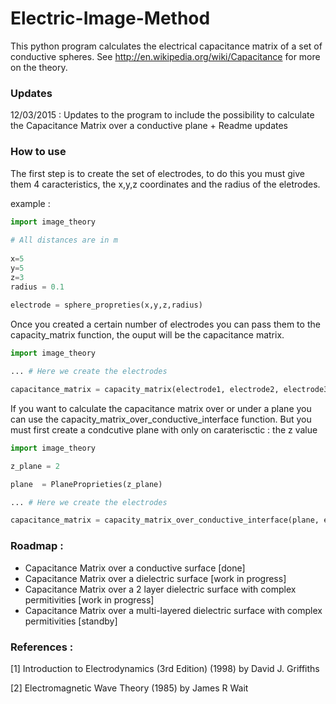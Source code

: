 # Electric-Image-Method

This python program calculates the electrical capacitance matrix of a set of conductive spheres. See http://en.wikipedia.org/wiki/Capacitance for more on the theory.

### Updates

12/03/2015 : Updates to the program to include the possibility to calculate the Capacitance Matrix over a conductive plane + Readme updates

### How to use

The first step is to create the set of electrodes, to do this you must give them 4 caracteristics, the x,y,z coordinates and the radius of the eletrodes.

example :

```python
import image_theory
  
# All distances are in m
  
x=5
y=5
z=3
radius = 0.1
    
electrode = sphere_propreties(x,y,z,radius)
```
Once you created a certain number of electrodes you can pass them to the capacity_matrix function, the ouput will be the capacitance matrix.

```python
import image_theory

... # Here we create the electrodes

capacitance_matrix = capacity_matrix(electrode1, electrode2, electrode3)
```
If you want to calculate the capacitance matrix over or under a plane you can use the capacity_matrix_over_conductive_interface function. But you must first create a condcutive plane with only on caraterisctic : the z value

```python
import image_theory

z_plane = 2

plane  = PlaneProprieties(z_plane)

... # Here we create the electrodes

capacitance_matrix = capacity_matrix_over_conductive_interface(plane, electrode1, electrode2, electrode3)
```

### Roadmap : 

* Capacitance Matrix over a conductive surface [done]
* Capacitance Matrix over a dielectric surface [work in progress]
* Capacitance Matrix over a 2 layer dielectric surface with complex permitivities [work in progress]
* Capacitance Matrix over a multi-layered dielectric surface with complex permitivities [standby]

### References :

[1] Introduction to Electrodynamics (3rd Edition) (1998) by David J. Griffiths

[2] Electromagnetic Wave Theory (1985) by James R Wait  


